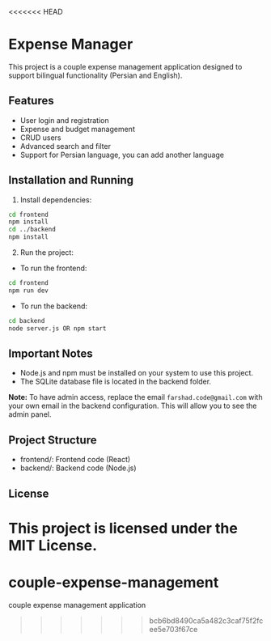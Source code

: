 <<<<<<< HEAD
# Expense Manager

This project is a couple expense management application designed to support bilingual functionality (Persian and English).

## Features
- User login and registration
- Expense and budget management
- CRUD users
- Advanced search and filter
- Support for Persian language, you can add another language

## Installation and Running

1. Install dependencies:
```bash
cd frontend
npm install
cd ../backend
npm install
```

2. Run the project:
- To run the frontend:
```bash
cd frontend
npm run dev
```
- To run the backend:
```bash
cd backend
node server.js OR npm start
```

## Important Notes
- Node.js and npm must be installed on your system to use this project.
- The SQLite database file is located in the backend folder.

**Note:** To have admin access, replace the email `farshad.code@gmail.com` with your own email in the backend configuration. This will allow you to see the admin panel.

## Project Structure
- frontend/: Frontend code (React)
- backend/: Backend code (Node.js)

## License
This project is licensed under the MIT License.
=======
# couple-expense-management
couple expense management application
>>>>>>> bcb6bd8490ca5a482c3caf75f2fcee5e703f67ce
